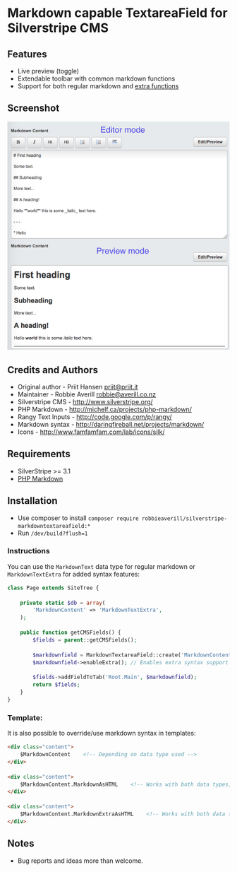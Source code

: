 # Markdown capable TextareaField for Silverstripe CMS

## Features
 * Live preview (toggle)
 * Extendable toolbar with common markdown functions
 * Support for both regular markdown and [extra functions](http://michelf.ca/projects/php-markdown/extra)

## Screenshot

![Markdown editor screenshot](/templates/images/screenshot.png?raw=true)

## Credits and Authors

 * Original author - Priit Hansen <priit@priit.it>
 * Maintainer - Robbie Averill <robbie@averill.co.nz>
 * Silverstripe CMS - <http://www.silverstripe.org/>
 * PHP Markdown - <http://michelf.ca/projects/php-markdown/>
 * Rangy Text Inputs - <http://code.google.com/p/rangy/>
 * Markdown syntax - <http://daringfireball.net/projects/markdown/>
 * Icons - <http://www.famfamfam.com/lab/icons/silk/>

## Requirements

 * SilverStripe >= 3.1
 * [PHP Markdown](https://github.com/michelf/php-markdown)

## Installation
 
 * Use composer to install `composer require robbieaverill/silverstripe-markdowntextareafield:*`
 * Run `/dev/build?flush=1`

### Instructions

You can use the `MarkdownText` data type for regular markdown or `MarkdownTextExtra` for added syntax features:

```php
class Page extends SiteTree {

    private static $db = array(
        'MarkdownContent' => 'MarkdownTextExtra',
    );

    public function getCMSFields() {
        $fields = parent::getCMSFields();

        $markdownfield = MarkdownTextareaField::create('MarkdownContent');
        $markdownfield->enableExtra(); // Enables extra syntax support for fields live preview.

        $fields->addFieldToTab('Root.Main', $markdownfield);        
        return $fields;
    }
}
```

### Template:

It is also possible to override/use markdown syntax in templates:

```html
<div class="content">
    $MarkdownContent    <!-- Depending on data type used -->
</div>

<div class="content">
    $MarkdownContent.MarkdownAsHTML    <!-- Works with both data types, regular markdown -->
</div>
    
<div class="content">
    $MarkdownContent.MarkdownExtraAsHTML    <!-- Works with both data types, extended syntax -->
</div>
```

## Notes

 * Bug reports and ideas more than welcome.
